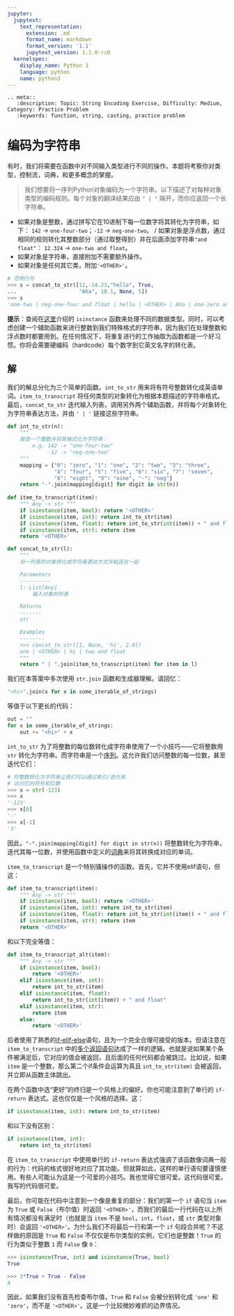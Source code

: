```yaml
---
jupyter:
  jupytext:
    text_representation:
      extension: .md
      format_name: markdown
      format_version: '1.1'
      jupytext_version: 1.1.0-rc0
  kernelspec:
    display_name: Python 3
    language: python
    name: python3
---
```


```raw_mimetype="text/restructuredtext"
.. meta::
   :description: Topic: String Encoding Exercise, Difficulty: Medium, Category: Practice Problem
   :keywords: function, string, casting, practice problem
```

# 编码为字符串
有时，我们将需要在函数中对不同输入类型进行不同的操作。本题将考察你对类型，控制流，词典，和更多概念的掌握。

>我们想要将一序列Python对象编码为一个字符串。以下描述了对每种对象类型的编码规则。每个对象的翻译结果应由 `" | "` 隔开，而你应返回一个长字符串。

- 如果对象是整数，通过拼写它在10进制下每一位数字将其转化为字符串，如下：
`142` $\rightarrow$ `one-four-two`；`-12` $\rightarrow$ `neg-one-two`。
/ 如果对象是浮点数，通过相同的规则转化其整数部分（通过取整得到）并在后面添加字符串`"and float"`：
`12.324` $\rightarrow$ `one-two and float`。
- 如果对象是字符串，直接附加不需要额外操作。
- 如果对象是任何其它类，附加`'<OTHER>'`。

<!-- #region -->
``` Python
# 范例行为
>>> s = concat_to_str([12,-14.23,"hello", True,
...                    "Aha", 10.1, None, 5])
>>> s
'one-two | neg-one-four and float | hello | <OTHER> | Aha | one-zero and float | <OTHER> | five'
```

**提示**：查阅在[这里](https://www.pythonlikeyoumeanit.com/Module2_EssentialsOfPython/Basic_Objects.html)介绍的 `isinstance` 函数来处理不同的数据类型。同时，可以考虑创建一个辅助函数来进行整数到我们特殊格式的字符串，因为我们在处理整数和浮点数时都要用到。在任何情况下，将重复进行的工作抽取为函数都是一个好习惯。你将会需要硬编码（hardcode）每个数字到它英文名字的转化表。
<!-- #endregion -->

<!-- #region -->
## 解
我们的解总分化为三个简单的函数。`int_to_str` 用来将有符号整数转化成英语单词。`item_to_transcript` 将任何类型的对象转化为根据本题描述的字符串格式。最后，`concat_to_str` 迭代输入列表，调用另外两个辅助函数，并将每个对象转化为字符串表达方法，并由 `' | '` 链接这些字符串。

```python
def int_to_str(n):
    """ 
    接受一个整数并将其格式化为字符串：
        e.g. 142 -> "one-four-two"
             -12 -> "neg-one-two"
    """
    mapping = {"0": "zero", "1": "one", "2": "two", "3": "three",
               "4": "four", "5": "five", "6": "six", "7": "seven",
               "8": "eight", "9": "nine", "-": "neg"}
    return "-".join(mapping[digit] for digit in str(n))
    
def item_to_transcript(item):
    """ Any -> str """
    if isinstance(item, bool): return '<OTHER>'
    if isinstance(item, int): return int_to_str(item)
    if isinstance(item, float): return int_to_str(int(item)) + " and float"
    if isinstance(item, str): return item
    return '<OTHER>'

def concat_to_str(l):
    """ 
    将一列表的对象转化成字符串表达方式并粘连在一起

    Parameters
    ----------
    l: List[Any]
        输入对象的列表

    Returns
    -------
    str

    Examples
    --------
    >>> concat_to_str([1, None, 'hi', 2.0])
    one | <OTHER> | hi | two and float
    """
    return " | ".join(item_to_transcript(item) for item in l)
```

我们在本答案中多次使用 `str.join` 函数和生成器理解。请回忆：
```python
"<hi>".join(x for x in some_iterable_of_strings)
```
等值于以下更长的代码：
```python
out = ""
for x in some_iterable_of_strings:
    out += "<hi>" + x
```

`int_to_str` 为了将整数的每位数转化成字符串使用了一个小技巧——它将整数用 `str` 转化为字符串。而字符串是一个[序列](https://www.pythonlikeyoumeanit.com/Module2_EssentialsOfPython/SequenceTypes.html)。这允许我们访问整数的每一位数，甚至迭代它们：

```python
# 将整数转化为字符串让我们可以通过索引/迭代来
# 访问它的符号和位数
>>> x = str(-123)
>>> x
'-123'
>>> x[0]
'-'
>>> x[-1]
'3'
```
因此，`"-".join(mapping[digit] for digit in str(n))` 将整数转化为字符串，迭代其每一位数，并使用函数中定义的[词典](https://www.pythonlikeyoumeanit.com/Module2_EssentialsOfPython/DataStructures_II_Dictionaries.html)来将其转换成对应的单词。

`item_to_transcript` 是一个特别骚操作的函数。首先，它并不使用elif语句，但这：
```python
def item_to_transcript(item):
    """ Any -> str """
    if isinstance(item, bool): return '<OTHER>'
    if isinstance(item, int): return int_to_str(item)
    if isinstance(item, float): return int_to_str(int(item)) + " and float"
    if isinstance(item, str): return item
    return '<OTHER>'
```
和以下完全等值：
```python
def item_to_transcript_alt(item):
    """ Any -> str """
    if isinstance(item, bool): 
        return '<OTHER>'
    elif isinstance(item, int): 
        return int_to_str(item)
    elif isinstance(item, float): 
        return int_to_str(int(item)) + " and float"
    elif isinstance(item, str): 
        return item
    else:
        return '<OTHER>'
```
后者使用了熟悉的[if-elif-else](https://www.pythonlikeyoumeanit.com/Module2_EssentialsOfPython/ConditionalStatements.html)语句，且为一个完全合理可接受的版本。但请注意在 `item_to_transcript` 中的[多个返回语句](https://www.pythonlikeyoumeanit.com/Module2_EssentialsOfPython/Functions.html#Multiple-return-Statements)达成了一样的逻辑。也就是说如果某个条件被满足后，它对应的值会被返回，且后面的任何代码都会被跳过。比如说，如果 `item` 是一个整数，那么第二个if条件会运算为真且 `int_to_str(item)` 会被返回，并立即从函数主体跳出。

在两个函数中选“更好”的终归是一个风格上的偏好。你也可能注意到了单行的 `if-return` 表达式。这也仅仅是一个风格的选择。这：
```python
if isinstance(item, int): return int_to_str(item)
```
和以下没有区别：
```python
if isinstance(item, int): 
    return int_to_str(item)
```
在 `item_to_transcript` 中使用单行的 `if-return` 表达式强调了该函数像词典一般的行为：代码的格式很好地对应了其功能。但就算如此，这样的单行语句要谨慎使用。有些人可能认为这是一个可爱的小技巧。我也觉得它很可爱。这代码很可爱。我写的代码很可爱。

最后，你可能在代码中注意到一个像是重复的部分：我们的第一个 `if` 语句当 `item` 为 `True` 或 `False`（布尔值）时返回 `'<OTHER>'`，而我们的最后一行代码在以上所有情况都没有满足时（也就是当 `item` 不是 `bool`，`int`，`float`，或 `str` 类型对象时）会返回 `'<OTHER>'`。为什么我们不将最后一行和第一个 `if` 句段合并呢？不这样做的原因是 `True` 和 `False` 不仅仅是布尔类型的实例，它们也是整数！`True` 的行为类似于整数 `1` 而 `False` 像 `0`：

```python
>>> isinstance(True, int) and isinstance(True, bool)
True

>>> 3*True + True - False
4
```

因此，如果我们没有首先检查布尔值，`True` 和 `False` 会被分别转化成 `'one'` 和 `'zero'`，而不是 `'<OTHER>'`。这是一个比较微妙难抓的边界情况。
<!-- #endregion -->

